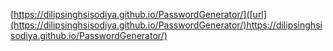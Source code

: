 [https://dilipsinghsisodiya.github.io/PasswordGenerator/]([url](https://dilipsinghsisodiya.github.io/PasswordGenerator/)https://dilipsinghsisodiya.github.io/PasswordGenerator/)
